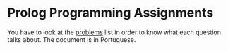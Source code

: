 # Prolog Programming Assignments
You have to look at the [problems](https://github.com/jaimedantas/Programming-Assignments/blob/master/listaprolog.pdf) list in order to know what each question talks about. The document is in Portuguese. 
